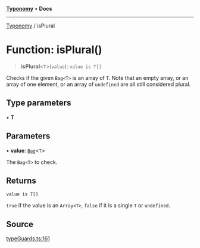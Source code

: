 [**Typonomy**](../README.md) • **Docs**

***

[Typonomy](../globals.md) / isPlural

# Function: isPlural()

> **isPlural**\<`T`\>(`value`): `value is T[]`

Checks if the given `Bag<T>` is an array of `T`.
Note that an empty array, or an array of one element, or an array of `undefined`
are all still considered plural.

## Type parameters

• **T**

## Parameters

• **value**: [`Bag`](../type-aliases/Bag.md)\<`T`\>

The `Bag<T>` to check.

## Returns

`value is T[]`

`true` if the value is an `Array<T>`, `false` if it is a single `T` or `undefined`.

## Source

[typeGuards.ts:161](https://github.com/softcraft-development/typonomy/blob/dfbcc96600b9b9b8c6faf47f3caef423e4f1568c/src/typeGuards.ts#L161)

